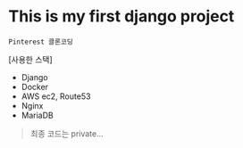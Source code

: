 # This is my first django project

`Pinterest 클론코딩` 

[사용한 스택]
- Django
- Docker
- AWS ec2, Route53
- Nginx
- MariaDB


> 최종 코드는 private...
